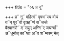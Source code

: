+++
title = "०६ प्र नू"

+++
प्र᳓ नू᳓ महित्वं᳓ वृषभ᳓स्य वोचं  
य᳓म् पूर᳓वो वृत्रह᳓णं स᳓चन्ते  
वैश्वानरो᳓ द᳓स्युम् अग्नि᳓र् जघन्वाँ᳓  
अ᳓धूनोत् का᳓ष्ठा अ᳓व श᳓म्बरम् भेत्